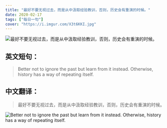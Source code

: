 ```yaml
---
title: "最好不要无视过去，而是从中汲取经验教训，否则，历史会有重演的时候。"
date: 2020-02-17
tags: ["每日一句"]
cover: "https://i.imgur.com/X3t6KKI.jpg"
---
```


![最好不要无视过去，而是从中汲取经验教训，否则，历史会有重演的时候。](https://i.imgur.com/0HAaGY9.jpg)

## 英文短句：
> Better not to ignore the past but learn from it instead. Otherwise, history has a way of repeating itself. 

<!--more-->

## 中文翻译：
> 最好不要无视过去，而是从中汲取经验教训，否则，历史会有重演的时候。

![Better not to ignore the past but learn from it instead. Otherwise, history has a way of repeating itself. ](https://i.imgur.com/NdQ8AYH.jpg)

